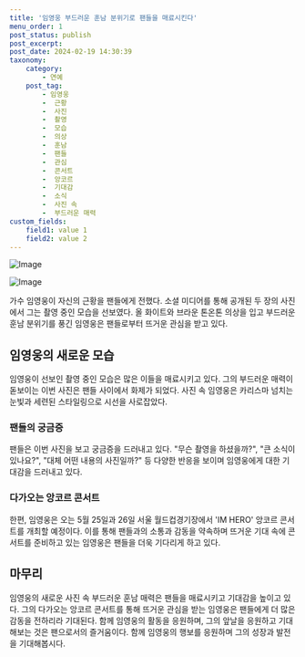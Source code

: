 ```yaml
---
title: '임영웅 부드러운 훈남 분위기로 팬들을 매료시킨다'
menu_order: 1
post_status: publish
post_excerpt: 
post_date: 2024-02-19 14:30:39
taxonomy:
    category:
        - 연예
    post_tag:
        - 임영웅
        -  근황
        -  사진
        -  촬영
        -  모습
        -  의상
        -  훈남
        -  팬들
        -  관심
        -  콘서트
        -  앙코르
        -  기대감
        -  소식
        -  사진 속
        -  부드러운 매력
custom_fields:
    field1: value 1
    field2: value 2
---
```


![Image](https://ssl.pstatic.net/mimgnews/image/396/2024/02/13/0000667433_001_20240213153201511.jpg?type=w540)

![Image](https://mimgnews.pstatic.net/image/396/2024/02/13/0000667433_002_20240213153201530.jpg?type=w540)

가수 임영웅이 자신의 근황을 팬들에게 전했다. 소셜 미디어를 통해 공개된 두 장의 사진에서 그는 촬영 중인 모습을 선보였다. 올 화이트와 브라운 톤온톤 의상을 입고 부드러운 훈남 분위기를 풍긴 임영웅은 팬들로부터 뜨거운 관심을 받고 있다.
## 임영웅의 새로운 모습
임영웅이 선보인 촬영 중인 모습은 많은 이들을 매료시키고 있다. 그의 부드러운 매력이 돋보이는 이번 사진은 팬들 사이에서 화제가 되었다. 사진 속 임영웅은 카리스마 넘치는 눈빛과 세련된 스타일링으로 시선을 사로잡았다.
### 팬들의 궁금증
팬들은 이번 사진을 보고 궁금증을 드러내고 있다. "무슨 촬영을 하셨을까?", "큰 소식이 있나요?", "대체 어떤 내용의 사진일까?" 등 다양한 반응을 보이며 임영웅에게 대한 기대감을 드러내고 있다.
### 다가오는 앙코르 콘서트
한편, 임영웅은 오는 5월 25일과 26일 서울 월드컵경기장에서 'IM HERO' 앙코르 콘서트를 개최할 예정이다. 이를 통해 팬들과의 소통과 감동을 약속하며 뜨거운 기대 속에 콘서트를 준비하고 있는 임영웅은 팬들을 더욱 기다리게 하고 있다.
## 마무리
임영웅의 새로운 사진 속 부드러운 훈남 매력은 팬들을 매료시키고 기대감을 높이고 있다. 그의 다가오는 앙코르 콘서트를 통해 뜨거운 관심을 받는 임영웅은 팬들에게 더 많은 감동을 전하리라 기대된다. 함께 임영웅의 활동을 응원하며, 그의 앞날을 응원하고 기대해보는 것은 팬으로서의 즐거움이다. 함께 임영웅의 행보를 응원하며 그의 성장과 발전을 기대해봅시다.
